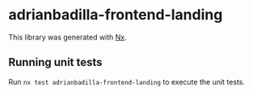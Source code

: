 # adrianbadilla-frontend-landing

This library was generated with [Nx](https://nx.dev).

## Running unit tests

Run `nx test adrianbadilla-frontend-landing` to execute the unit tests.
